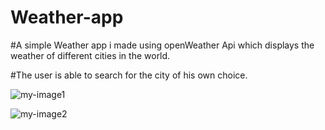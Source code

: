 # Weather-app


#A simple Weather app i made using openWeather Api which displays the weather of different cities  in the world.

#The user is able to search for the city of his own choice.









![my-image1](https://user-images.githubusercontent.com/90177693/180877881-d884b2fe-8123-4b1d-b404-f48c92feaf04.png)





![my-image2](https://user-images.githubusercontent.com/90177693/180879130-eb7df852-c7e3-4a17-8a3a-ad3c3dc0242c.png)
